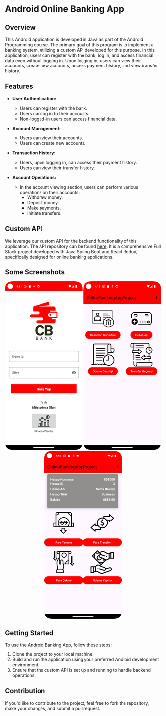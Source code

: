 # Android Online Banking App

## Overview

This Android application is developed in Java as part of the Android Programming course. The primary goal of this program is to implement a banking system, utilizing a custom API developed for this purpose. In this application, users can register with the bank, log in, and access financial data even without logging in. Upon logging in, users can view their accounts, create new accounts, access payment history, and view transfer history.

## Features

- **User Authentication:**
  - Users can register with the bank.
  - Users can log in to their accounts.
  - Non-logged-in users can access financial data.

- **Account Management:**
  - Users can view their accounts.
  - Users can create new accounts.

- **Transaction History:**
  - Users, upon logging in, can access their payment history.
  - Users can view their transfer history.

- **Account Operations:**
  - In the account viewing section, users can perform various operations on their accounts:
    - Withdraw money.
    - Deposit money.
    - Make payments.
    - Initiate transfers.

## Custom API

We leverage our custom API for the backend functionality of this application. The API repository can be found [here](https://github.com/Berko01/Advanced-Full-Stack-Project-With-Java-Spring-Boot-And-React-Redux-Online-Banking/tree/master/Online%20Banking%20App%20Spring%20Boot). It is a comprehensive Full Stack project developed with Java Spring Boot and React Redux, specifically designed for online banking applications.

## Some Screenshots

<div style="text-align:center">
  <img src="screenshots/screen1.png" alt="Screen 1" width="250"/>
  <img src="screenshots/screen2.png" alt="Screen 2" width="250"/>
  <img src="screenshots/screen3.png" alt="Screen 3" width="250"/>
</div>

## Getting Started

To use the Android Banking App, follow these steps:

1. Clone the project to your local machine.
2. Build and run the application using your preferred Android development environment.
3. Ensure that the custom API is set up and running to handle backend operations.

## Contribution

If you'd like to contribute to the project, feel free to fork the repository, make your changes, and submit a pull request.
